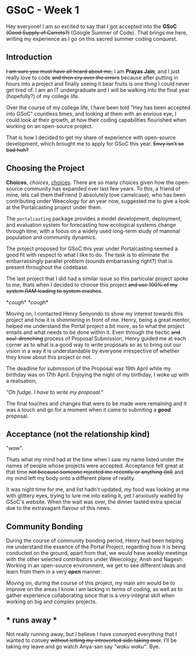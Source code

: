 # GSoC - Week 1

Hey everyone! I am so excited to say that I got accepted into the **GSoC** ~~(Good Supply of Carrots?)~~ (Google Summer of Code). That brings me here, writing my experience as I go on this sacred summer coding conquest.

## Introduction

~~I am sure you must have all heard about me,~~ I am **Prayas Jain**, and I just really love to code ~~and then cry over the errors~~ because after putting in hours into a project and finally seeing it bear fruits is one thing I could never get tired of. I am an IT undergraduate and I will be walking into the final year (hopefully?) of my college life.

Over the course of my college life, I have been told "Hey <someone> has been accepted into GSoC" countless times, and looking at them with an envious eye, I could look at their growth, at how their coding capabilities flourished when working on an open-source project. 

That is how I decided to get my share of experience with open-source development, which brought me to apply for GSoC this year. ~~Envy isn't so bad huh?~~

## Choosing the Project

**Choices**, *choices*, <u>choices</u>. There are so many choices given how the open-source community has expanded over last few years. To this, a friend of mine, lets call them theFriend (I absolutely love camelcase), who has been contributing under Weecology for an year now, suggested me to give a look at the Portalcasting project under them.

The `portalcasting` package provides a model development, deployment, and evaluation system for forecasting how ecological systems change through time, with a focus on a widely used long-term study of mammal population and community dynamics. 

The project proposed for GSoC this year under Portalcasting seemed a good fit with respect to what I like to do. The task is to eliminate the embarrassingly parallel problem (sounds embarrassing right?) that is present throughout the codebase.

The last project that I did had a similar issue so this particular project spoke to me, thats when I decided to choose this project ~~and use 100% of my system RAM leading to system crashes~~. 

\**cough*\* *\*cough*\*

Moving on, I contacted Henry Senyondo to show my interest towards this project and how it is shimmering in front of me. Henry, being a great mentor, helped me understand the Portal project a bit more, as to what the project entails and what needs to be done within it. 
Even through the hectic ~~and soul-drenching~~ process of Proposal Submission, Henry guided me at each corner as to what is a good way to write proposals so as to bring out our vision in a way it is understandable by everyone irrespective of whether they know about this project or not.  

The deadline for submission of the Proposal was 19th April while my birthday was on 17th April. Enjoying the night of my birthday, I woke up with a realisation,

*"Oh fudge. I have to write my proposal."*

The final touches and changes that were to be made were remaining and it was a touch and go for a moment when it came to submiting a ***good*** proposal.

## Acceptance (not the relationship kind)

"wow".

Thats what my mind had at the time when I saw my name listed under the names of people whose projects were accepted. Acceptance felt great at that time ~~not because someone rejected me recently or anything (lol)~~ and my mind left my body onto a different plane of reality. 

It was night time for me, and list hadn't updated,  my food was looking at me with glittery eyes, trying to lure me into eating it, yet I anxiously waited by GSoC's website.
When the wait was over, the dinner tasted extra special due to the extravagant flavour of this news.

## Community Bonding

During the course of community bonding period, Henry had been helping me understand the essence of the Portal Project, regarding how it is being conducted on the ground, apart from that, we would have weekly meetings with the other selected contributors under Weecology; Ansh and Nagesh. Working in an open-source environment, we get to see different ideas and learn from them in a very ***open*** manner.

Moving on, during the course of this project, my main aim would be to improve on the areas I know I am lacking in terms of coding, as well as to gather experience collaborating since that is a very integral skill when working on big and complex projects.

## * runs away *

Not really running away, but I believe I have conveyed everything that I wanted to convey ~~without letting my introverted side taking over~~. I'll be taking my leave and go watch Anya-san say *"waku waku"*. Bye.
